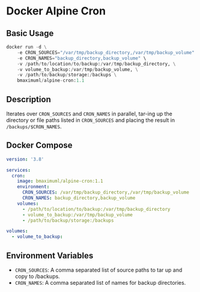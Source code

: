 # Docker Alpine Cron

## Basic Usage

```python
docker run -d \
    -e CRON_SOURCES="/var/tmp/backup_directory,/var/tmp/backup_volume" \
    -e CRON_NAMES="backup_directory,backup_volume" \
    -v /path/to/location/to/backup:/var/tmp/backup_directory, \
    -v volume_to_backup:/var/tmp/backup_volume, \
    -v /path/to/backup/storage:/backups \
    bmaximuml/alpine-cron:1.1
```

## Description

Iterates over `CRON_SOURCES` and `CRON_NAMES` in parallel, tar-ing up the directory or file paths listed in `CRON_SOURCES` and placing the result in `/backups/$CRON_NAMES`.

## Docker Compose

```yaml
version: '3.8'

services:
  cron:
    image: bmaximuml/alpine-cron:1.1
    environment:
      CRON_SOURCES: /var/tmp/backup_directory,/var/tmp/backup_volume
      CRON_NAMES: backup_directory,backup_volume
    volumes:
      - /path/to/location/to/backup:/var/tmp/backup_directory
      - volume_to_backup:/var/tmp/backup_volume
      - /path/to/backup/storage:/backups

volumes:
  - volume_to_backup:
```

## Environment Variables

- `CRON_SOURCES`: A comma separated list of source paths to tar up and copy to /backups.
- `CRON_NAMES`: A comma separated list of names for backup directories.


